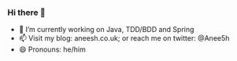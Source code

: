 ### Hi there 👋

- 🔭 I’m currently working on Java, TDD/BDD and Spring
- 📫 Visit my blog: aneesh.co.uk; or reach me on twitter: @Anee5h
- 😄 Pronouns: he/him

